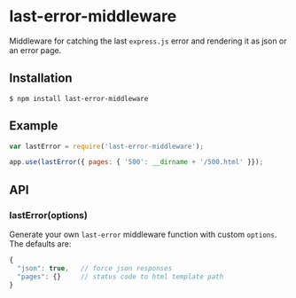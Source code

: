 
# last-error-middleware

  Middleware for catching the last `express.js` error and rendering it as json or an error page.

## Installation

    $ npm install last-error-middleware

## Example

```js
var lastError = require('last-error-middleware');

app.use(lastError({ pages: { '500': __dirname + '/500.html' }});

```


## API

### lastError(options)
  
  Generate your own `last-error` middleware function with custom `options`. The defaults are:

```js
{
  "json": true,   // force json responses
  "pages": {}     // status code to html template path
}
```